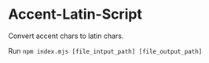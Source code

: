 # Accent-Latin-Script

Convert accent chars to latin chars.

Run `npm index.mjs [file_intput_path] [file_output_path]`
